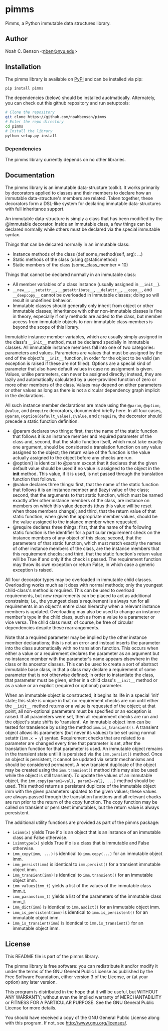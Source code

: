 # pimms ############################################################################################
Pimms, a Python immutable data structures library.

## Author ##########################################################################################
Noah C. Benson &lt;<nben@nyu.edu>&gt;

## Installation ####################################################################################

The pimms library is available on [PyPI](https://pypi.python.org/pypi/pimms) and can be
installed via pip:

```bash
pip install pimms
```

The dependencies (below) should be installed auotmatically. Alternately, you can check out this
github repository and run setuptools:

```bash
# Clone the repository
git clone https://github.com/noahbenson/pimms
# Enter the repo directory
cd pimms
# Install the library
python setup.py install

```

### Dependencies ####################################################################################

The pimms library currently depends on no other libraries.


## Documentation ###################################################################################

The pimms library is an immutable data-structure toolkit. It works primarily by decorators applied
to classes and their members to declare how an immutable data-structure's members are related.
Taken together, these decorators form a DSL-like system for declaring immutable data-structures with
full inheritance support.

An immutable data-structure is simply a class that has been modified by the @immutable decorator.
Inside an immutable class, a few things can be declared normally while others must be declared via
the special immutable syntax.

Things that can be delcared normally in an immutable class:
* Instance methods of the class (def some_method(self, arg): ...)
* Static methods of the class (using @staticmethod)
* Static members of the class (some_class_member = 10)

Things that cannot be declared normally in an immutable class:
* All member variables of a class instance (usually assigned in `__init__`).
* `__new__`, `__setattr__`, `__getattribute__`, `__delattr__`, `__copy__`, and `__deepcopy__`
  cannot be overloaded in immutable classes; doing so will result in undefined behavior.
* Immutable classes should generally only inherit from object or other immutable classes;
  inheritance with other non-immutable classes is fine in theory, especially if only methods are
  added to the class, but member access from immutable objects to non-immutable class members is
  beyond the scope of this library.

Immutable instance member variables, which are usually simply assigned in the class's `__init__`
method, must be declared specially in immutable classes. All immutable instance members fall into
one of two categories: parameters and values. Parameters are values that must be assigned by the
end of the object's `__init__` function, in order for the object to be valid (an exception is raised
if these are not filled). Options are a special kind of parameter that also have default values in
case no assignment is given. Values, unlike parameters, can never be assigned directly; instead,
they are lazily and automatically calculated by a user-provided function of zero or more other
members of the class. Values may depend on either parameters or other values as long as there is
not a circular dependency graph implicit in the declarations.

All such instance member declarations are made using the `@param`, `@option`, `@value`, and
`@require` decorators, documented briefly here. In all four cases, `@param`,
`@option(default_value)`, `@value`, and `@require`, the decorator should precede a static function
definition.
* @param declares two things: first, that the name of the static function that follows it is an
  instance member and required parameter of the class and, second, that the static function
  itself, which must take exactly one argument, should be considered a translation function on
  any value assigned to the object; the return value of the function is the value actually
  assigned to the object before any checks are run.
* @option(<default value>) is identical to @param except that it declares that the given default
  value should be used if no value is assigned to the object in the __init__ method. This value,
  if it is used, is not passed through the translation function that follows.
* @value declares three things: first, that the name of the static function that follows it is an
  instance member and (lazy) value of the class; second, that the arguments to that static
  function, which must be named exactly after other instance members of the class, are instance on
  members on which this value depends (thus this value will be reset when those members change);
  and third, that the return value of that static function, when given the appropriate member
  values, should be the value assigned to the instance member when requested.
* @require declares three things: first, that the name of the following static function is the
  identifier for a particular requirement check on the instance members of any object of this
  class; second, that the parameters of that static function, which must match exactly the names
  of other instance members of the class, are the instance members that this requirement checks;
  and third, that the static function's return value will be True if and only if the check is
  passed. The requirement function may throw its own exception or return False, in which case a
  generic exception is raised.

All four decorator types may be overloaded in immutable child classes. Overloading works much as it
does with normal methods; only the youngest child-class's method is required. This can be used to
overload requirements, but new requirements can be placed to act as additional constraints; i.e.,
the youngest class's requirement is always run for all requirements in an object's entire class
hierarchy when a relevant instance members is updated. Overloading may also be used to change an
instance member's type in the child class, such as from a value to a parameter or vice versa. The
child class must, of course, be free of circular dependencies despite these rearrangements.

Note that a required parameter may be implied by the other instance member declarations; this is not
an error and instead inserts the parameter into the class automatically with no translation
function. This occurs when either a value or a requirement declares the parameter as an argument
but no instance member with the parameter's name appears elsewhere in the class or its ancestor
classes. This can be used to create a sort of abstract immutable base class, in that a class may
declare a requirement of some parameter that is not otherwise defined; in order to instantiate the
class, that parameter must be given, either in a child class's `__init__` method or as a value or an
explicit (required or optional) parameter.

When an immutable object is constructed, it begins its life in a special 'init' state; this state is
unique in that no requirement checks are run until either the `__init__` method returns or a value is
requested of the object; at that point, all non-optional parameters must be specified or an
exception is raised. If all parameters were set, then all requirement checks are run and the
object's state shifts to 'transient'. An immutable object imm can be tested for transience by using
the method `imm.is_transient()`. A transient object allows its parameters (but never its values) to be
set using normal setattr (`imm.x = y`) syntax. Requirement checks that are related to a parameter are
changed every time that parameter is set, after the translation function for that parameter is used.
An immutable object remains in the transient state until it is persisted via the `imm.persist()`
method. Once an object is persistent, it cannot be updated via setattr mechanisms and should be
considered permanent. A new transient duplicate of the object may be created using the
`imm.transient()` method (this may also be used while the object is still transient). To update the
values of an immutable object, the `imm.copy(param1=val1, param2=val2, ...)` method should be used.
This method returns a persistent duplicate of the immutable object imm with the given parameters
updated to the given values; these values are always passed through the translation functions
and all relevant chacks are run prior to the return of the copy function. The copy function may
be called on transient or persistent immutables, but the return value is always peresistent.

The additional utility functions are provided as part of the pimms package:
* `isimm(x)` yields True if x is an object that is an instance of an immutable class and False
  otherwise.
* `isimmtype(x)` yields True if x is a class that is immutable and False otherwise.
* `imm_copy(imm, ...)` is identical to `imm.copy(...)` for an immutable object imm.
* `imm_persist(imm)` is identical to `imm.persist()` for a transient immutable object imm.
* `imm_transient(imm)` is identical to `imm.transient()` for an immutable object imm.
* `imm_values(imm_t)` yields a list of the values of the immutable class imm_t.
* `imm_params(imm_t)` yields a list of the parameters of the immutable class imm_t.
* `imm_dict(imm)` is identical to `imm.asdict()` for an immutable object imm.
* `imm_is_persistent(imm)` is identical to `imm.is_persistent()` for an immutable object imm.
* `imm_is_transient(imm)` is identical to `imm.is_transient()` for an immutable object imm.


## License #########################################################################################

This README file is part of the pimms library.

The pimms library is free software: you can redistribute it and/or
modify it under the terms of the GNU General Public License as
published by the Free Software Foundation, either version 3 of the
License, or (at your option) any later version.

This program is distributed in the hope that it will be useful, but
WITHOUT ANY WARRANTY; without even the implied warranty of
MERCHANTABILITY or FITNESS FOR A PARTICULAR PURPOSE.  See the GNU
General Public License for more details.

You should have received a copy of the GNU General Public License
along with this program.  If not, see <http://www.gnu.org/licenses/>.
